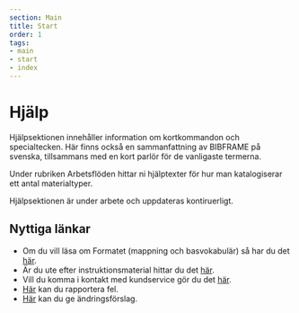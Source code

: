 ```yaml
---
section: Main
title: Start
order: 1
tags:
- main
- start
- index
---
```


# Hjälp

Hjälpsektionen innehåller information om kortkommandon och specialtecken. Här finns också en sammanfattning av BIBFRAME på svenska, tillsammans med en kort parlör för de vanligaste termerna. 

Under rubriken Arbetsflöden hittar ni hjälptexter för hur man katalogiserar ett antal materialtyper. 

Hjälpsektionen är under arbete och uppdateras kontiruerligt. 

## Nyttiga länkar

* Om du vill läsa om Formatet (mappning och basvokabulär) så har du det [här](https://id-qa.kb.se/).
* Är du ute efter instruktionsmaterial hittar du det [här](http://librisbloggen.kb.se/2017/10/31/sjalvstudier-infor-overgangen-till-nya-libris-och-xl/).
* Vill du komma i kontakt med kundservice gör du det [här](http://www.kb.se/libris/kontakta/).
* [Här](https://goo.gl/forms/3mL7jTlEpbU3BQM13) kan du rapportera fel.
* [Här](https://goo.gl/forms/dPxkhMqE10RvKQFE2) kan du ge ändringsförslag.


